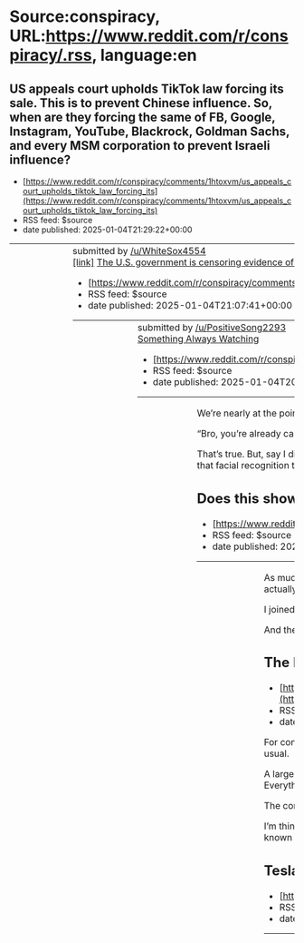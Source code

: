 # Source:conspiracy, URL:https://www.reddit.com/r/conspiracy/.rss, language:en

## US appeals court upholds TikTok law forcing its sale. This is to prevent Chinese influence. So, when are they forcing the same of FB, Google, Instagram, YouTube, Blackrock, Goldman Sachs, and every MSM corporation to prevent Israeli influence?
 - [https://www.reddit.com/r/conspiracy/comments/1htoxvm/us_appeals_court_upholds_tiktok_law_forcing_its](https://www.reddit.com/r/conspiracy/comments/1htoxvm/us_appeals_court_upholds_tiktok_law_forcing_its)
 - RSS feed: $source
 - date published: 2025-01-04T21:29:22+00:00

<table> <tr><td> <a href="https://www.reddit.com/r/conspiracy/comments/1htoxvm/us_appeals_court_upholds_tiktok_law_forcing_its/"> <img src="https://preview.redd.it/8gnyguv1p1be1.jpeg?width=640&amp;crop=smart&amp;auto=webp&amp;s=488b740008220b3a5ce391d53407392bd07a9891" alt="US appeals court upholds TikTok law forcing its sale. This is to prevent Chinese influence. So, when are they forcing the same of FB, Google, Instagram, YouTube, Blackrock, Goldman Sachs, and every MSM corporation to prevent Israeli influence?" title="US appeals court upholds TikTok law forcing its sale. This is to prevent Chinese influence. So, when are they forcing the same of FB, Google, Instagram, YouTube, Blackrock, Goldman Sachs, and every MSM corporation to prevent Israeli influence?" /> </a> </td><td> &#32; submitted by &#32; <a href="https://www.reddit.com/user/WhiteSox4554"> /u/WhiteSox4554 </a> <br/> <span><a href="https://i.redd.it/8gnyguv1p1be1.jpeg">[link]</a></span> &#32; <span><a href="https://www.

## The U.S. government is censoring evidence of UFO activity in "critical locations." A witness had their social media accounts deactivated and was visited by the FBI. A YouTuber who reported the incident had the "Striker" on their channel.
 - [https://www.reddit.com/r/conspiracy/comments/1htog3a/the_us_government_is_censoring_evidence_of_ufo](https://www.reddit.com/r/conspiracy/comments/1htog3a/the_us_government_is_censoring_evidence_of_ufo)
 - RSS feed: $source
 - date published: 2025-01-04T21:07:41+00:00

<table> <tr><td> <a href="https://www.reddit.com/r/conspiracy/comments/1htog3a/the_us_government_is_censoring_evidence_of_ufo/"> <img src="https://external-preview.redd.it/Zs8n2yyZYh2dmRKikQAv9271zzYZMyVxqNYHAOSk7Vo.jpg?width=640&amp;crop=smart&amp;auto=webp&amp;s=24f2f4d13f376e089c210c1bafcce21ad284d797" alt="The U.S. government is censoring evidence of UFO activity in &quot;critical locations.&quot; A witness had their social media accounts deactivated and was visited by the FBI. A YouTuber who reported the incident had the &quot;Striker&quot; on their channel. " title="The U.S. government is censoring evidence of UFO activity in &quot;critical locations.&quot; A witness had their social media accounts deactivated and was visited by the FBI. A YouTuber who reported the incident had the &quot;Striker&quot; on their channel. " /> </a> </td><td> &#32; submitted by &#32; <a href="https://www.reddit.com/user/PositiveSong2293"> /u/PositiveSong2293 </a> <br/> <span><a href="https://ovniol

## Something Always Watching
 - [https://www.reddit.com/r/conspiracy/comments/1htnvng/something_always_watching](https://www.reddit.com/r/conspiracy/comments/1htnvng/something_always_watching)
 - RSS feed: $source
 - date published: 2025-01-04T20:42:42+00:00

<table> <tr><td> <a href="https://www.reddit.com/r/conspiracy/comments/1htnvng/something_always_watching/"> <img src="https://external-preview.redd.it/slHkImi6rcBc5xTmqRl6-RsgV4YXd-0ZBmKazuvGrms.jpg?width=320&amp;crop=smart&amp;auto=webp&amp;s=f38aa8b87fbeaa6066316b8afa9ff83718bdce0b" alt="Something Always Watching" title="Something Always Watching" /> </a> </td><td> <!-- SC_OFF --><div class="md"><p>We’re nearly at the point where we won’t be able to move freely within any modern city without being absolutely tracked. It&#39;s dreadful.</p> <p>“Bro, you’re already carrying your tracking device in your pocket. It’s always watching.”</p> <p>That’s true. But, say I ditch my phone for a private stroll. Did you know that your gait is as unique to you as your fingerprint? You would think that you can just avoid places infested with cameras. But, even leaving aside the fact that facial recognition technology has reached human levels of accuracy and that there are Ring/Nest cameras absolute

## Does this show that we are not doing enough "homework" ?
 - [https://www.reddit.com/r/conspiracy/comments/1htnk1q/does_this_show_that_we_are_not_doing_enough](https://www.reddit.com/r/conspiracy/comments/1htnk1q/does_this_show_that_we_are_not_doing_enough)
 - RSS feed: $source
 - date published: 2025-01-04T20:28:23+00:00

<table> <tr><td> <a href="https://www.reddit.com/r/conspiracy/comments/1htnk1q/does_this_show_that_we_are_not_doing_enough/"> <img src="https://preview.redd.it/082vvea7e1be1.jpeg?width=640&amp;crop=smart&amp;auto=webp&amp;s=b0d6441cd2192ebc38e34867c4a8485b98aca9b3" alt="Does this show that we are not doing enough &quot;homework&quot; ?" title="Does this show that we are not doing enough &quot;homework&quot; ?" /> </a> </td><td> <!-- SC_OFF --><div class="md"><p>As much as many people will feel disappointed that Billy Carson is perhaps not the person they believed him to be, I believe that this whole situation underlines a flaw in our collective research, and that flaw is actually fact checking what we believe to be true.</p> <p>I joined conspiracy theories many years ago as a die-hard David Icke fan boy, believing every word Icke said while I followed in his footsteps of research.</p> <p>And the more I researched, the more I realised that what is presented in many popular conspiracy 

## The homeless are going crazy - and I think the streetlights are to blame
 - [https://www.reddit.com/r/conspiracy/comments/1htn3sx/the_homeless_are_going_crazy_and_i_think_the](https://www.reddit.com/r/conspiracy/comments/1htn3sx/the_homeless_are_going_crazy_and_i_think_the)
 - RSS feed: $source
 - date published: 2025-01-04T20:08:36+00:00

<!-- SC_OFF --><div class="md"><p>For context, I live in Los Angeles, which is the epicenter of the homeless problem in America. There have always been tons of homeless here, but over the past few years they seem a lot more aggressive than usual. </p> <p>A large portion of them seem almost feral - closer to animals than people. They’re muttering to themselves in the streets as if they are speaking tongues. They can’t speak, listen, or understand English. Everything seems to trigger them into aggression or hostility.</p> <p>The common belief is that is a combo of drugs and mental illness, specifically the “new” meth. But meth isn’t just limited to the homeless, but only the homeless seem to be going “feral”.</p> <p>I’m thinking it has to do with the new LED lights that cities have been installing. The replacement of the old incandescents with LEDs correlates with the increased violence in the homeless population. It’s well known that lighting can have an effect on mood and behavior, s

## Tesla Bomber Killed for Exposing Drones?
 - [https://www.reddit.com/r/conspiracy/comments/1htl2lw/tesla_bomber_killed_for_exposing_drones](https://www.reddit.com/r/conspiracy/comments/1htl2lw/tesla_bomber_killed_for_exposing_drones)
 - RSS feed: $source
 - date published: 2025-01-04T18:40:28+00:00

<table> <tr><td> <a href="https://www.reddit.com/r/conspiracy/comments/1htl2lw/tesla_bomber_killed_for_exposing_drones/"> <img src="https://external-preview.redd.it/PiMO_RqRgQ5dhV9jDmMdq_fFo6Q-gN2cbqgTYymaVeU.jpg?width=320&amp;crop=smart&amp;auto=webp&amp;s=edbd3e80d7b40b171b20e43ea7353f66abc503f4" alt="Tesla Bomber Killed for Exposing Drones?" title="Tesla Bomber Killed for Exposing Drones?" /> </a> </td><td> <!-- SC_OFF --><div class="md"><p>An eerie email leaked by the alleged bomber details a darker background to the attack. The Green Beret alleged hidden war crimes, clandestine technology, and the sinister origins of the drones currently hovering over the East Coast. What do y’all think, did the government go after him or was he merely a veteran struggling with severe PTSD?</p> </div><!-- SC_ON --> &#32; submitted by &#32; <a href="https://www.reddit.com/user/Strange_Depth_3247"> /u/Strange_Depth_3247 </a> <br/> <span><a href="https://open.substack.com/pub/maxwindom/p/tesla-bomb

## This is crazy
 - [https://www.reddit.com/r/conspiracy/comments/1htk9la/this_is_crazy](https://www.reddit.com/r/conspiracy/comments/1htk9la/this_is_crazy)
 - RSS feed: $source
 - date published: 2025-01-04T18:05:33+00:00

<table> <tr><td> <a href="https://www.reddit.com/r/conspiracy/comments/1htk9la/this_is_crazy/"> <img src="https://preview.redd.it/1dv0k22qo0be1.jpeg?width=640&amp;crop=smart&amp;auto=webp&amp;s=8d4bd5eec3a37e3bd7f985e57ede97e950cde0d4" alt="This is crazy" title="This is crazy" /> </a> </td><td> &#32; submitted by &#32; <a href="https://www.reddit.com/user/Outrageous_Sector544"> /u/Outrageous_Sector544 </a> <br/> <span><a href="https://i.redd.it/1dv0k22qo0be1.jpeg">[link]</a></span> &#32; <span><a href="https://www.reddit.com/r/conspiracy/comments/1htk9la/this_is_crazy/">[comments]</a></span> </td></tr></table>

## Simpsons Writer Mike Reiss Telling On Himself
 - [https://www.reddit.com/r/conspiracy/comments/1htjt8p/simpsons_writer_mike_reiss_telling_on_himself](https://www.reddit.com/r/conspiracy/comments/1htjt8p/simpsons_writer_mike_reiss_telling_on_himself)
 - RSS feed: $source
 - date published: 2025-01-04T17:45:54+00:00

<table> <tr><td> <a href="https://www.reddit.com/r/conspiracy/comments/1htjt8p/simpsons_writer_mike_reiss_telling_on_himself/"> <img src="https://preview.redd.it/694ceip7l0be1.jpeg?width=640&amp;crop=smart&amp;auto=webp&amp;s=691b87e87aa480f9dd1e95b90a2049c63e59b53b" alt="Simpsons Writer Mike Reiss Telling On Himself " title="Simpsons Writer Mike Reiss Telling On Himself " /> </a> </td><td> <!-- SC_OFF --><div class="md"><p>From the book &quot;Springfield Confidential.&quot;</p> </div><!-- SC_ON --> &#32; submitted by &#32; <a href="https://www.reddit.com/user/TheReasonsImBroke"> /u/TheReasonsImBroke </a> <br/> <span><a href="https://i.redd.it/694ceip7l0be1.jpeg">[link]</a></span> &#32; <span><a href="https://www.reddit.com/r/conspiracy/comments/1htjt8p/simpsons_writer_mike_reiss_telling_on_himself/">[comments]</a></span> </td></tr></table>

## Reddit is removing the Cybertruck Bombers manifesto 🤔
 - [https://www.reddit.com/r/conspiracy/comments/1htjc6j/reddit_is_removing_the_cybertruck_bombers](https://www.reddit.com/r/conspiracy/comments/1htjc6j/reddit_is_removing_the_cybertruck_bombers)
 - RSS feed: $source
 - date published: 2025-01-04T17:24:46+00:00

<table> <tr><td> <a href="https://www.reddit.com/r/conspiracy/comments/1htjc6j/reddit_is_removing_the_cybertruck_bombers/"> <img src="https://preview.redd.it/3ib6qr1gh0be1.jpeg?width=640&amp;crop=smart&amp;auto=webp&amp;s=95b5a9751f7f78f35422c20f9c5c88128a901e9e" alt="Reddit is removing the Cybertruck Bombers manifesto 🤔" title="Reddit is removing the Cybertruck Bombers manifesto 🤔" /> </a> </td><td> &#32; submitted by &#32; <a href="https://www.reddit.com/user/PowBambi"> /u/PowBambi </a> <br/> <span><a href="https://i.redd.it/3ib6qr1gh0be1.jpeg">[link]</a></span> &#32; <span><a href="https://www.reddit.com/r/conspiracy/comments/1htjc6j/reddit_is_removing_the_cybertruck_bombers/">[comments]</a></span> </td></tr></table>

## Why do so many people get frothy about George Soros but don’t give a fig that Trump appointed his lieutenant as Treasury Secretary.
 - [https://www.reddit.com/r/conspiracy/comments/1htip4z/why_do_so_many_people_get_frothy_about_george](https://www.reddit.com/r/conspiracy/comments/1htip4z/why_do_so_many_people_get_frothy_about_george)
 - RSS feed: $source
 - date published: 2025-01-04T16:57:12+00:00

<!-- SC_OFF --><div class="md"><p>Basically title. It seems disingenuous. For years I&#39;ve had family members, mostly on Facebook, post screeds about Soros. Browse this sub and it seems like daily there is is Soros post. Yet Trumps pick for Trwsury Secretary is a Soros lieutenant. This isn&#39;t crazy talk, the guy ran Soros&#39;s London desk for over a decade and was part of the team that crashed the pound. </p> <p>In the late 2010s he left the Soros firm and started a hedge fund, which was floated with a 2 billion investment from Soros himself. And he lives in London, not the US. </p> <p>Yet this sub goes crazy about Biden giving a worthless medal to Soros but shrugs that one of his top guys is going to be Trumps master of coin. </p> <p>It&#39;s almost as if people don&#39;t care as long as their side is the one doing it. </p> </div><!-- SC_ON --> &#32; submitted by &#32; <a href="https://www.reddit.com/user/999forever"> /u/999forever </a> <br/> <span><a href="https://www.reddit.

## Conspiracies we're not supposed to talk about...
 - [https://www.reddit.com/r/conspiracy/comments/1htgtvi/conspiracies_were_not_supposed_to_talk_about](https://www.reddit.com/r/conspiracy/comments/1htgtvi/conspiracies_were_not_supposed_to_talk_about)
 - RSS feed: $source
 - date published: 2025-01-04T15:33:22+00:00

<!-- SC_OFF --><div class="md"><p>UFOs are top secret code word clearance black projects we&#39;ve been funding since World War II.</p> <p>Scientific research has been suppressed thanks to National Security and corporate secrecy.</p> <p>Environmental damage on a global scale is part of a plan to control food production.</p> <p>Four decades of trickle down economic failure has killed the American dream.</p> <p>The Cocaine Import Agency and Federal Blackmail Institute exist.</p> <p>Operation Mockingbird controls the vast majority of media outlets.</p> <p>The war on drugs was about controlling the supply not stopping it.</p> <p>RIP Gary Webb.</p> <p>Iraq and Afghanistan weren&#39;t involved in 9-11. </p> <p>Tower 7 wasn&#39;t hit by a plane.</p> <p>The borders remained unsecured after a major terrorist attack.</p> <p>The Pentagon has failed one audit after another yet still gets 1/3 of our tax dollars.</p> <p>RIP Michael Hastings.</p> <p>Students loans indebted entire generations while 

## Respectfully the “Nothing Ever Happens” Group Has Completely Lost The Plot
 - [https://www.reddit.com/r/conspiracy/comments/1htfv8q/respectfully_the_nothing_ever_happens_group_has](https://www.reddit.com/r/conspiracy/comments/1htfv8q/respectfully_the_nothing_ever_happens_group_has)
 - RSS feed: $source
 - date published: 2025-01-04T14:47:37+00:00

<!-- SC_OFF --><div class="md"><p>You’re completely losing the plot. Yes, everything is a psychological operation to demoralize and push fear and doom on the population.</p> <p>But that’s because we are frogs being slowly boiled into having all of our rights and property stripped from us.</p> <p>If you are the “nothing ever happens” guy, please tell me how you expect our shifting magnetic poles, shifting growing cycles, increase in natural disasters and conflicts are going to affect our food supply. If you haven’t been paying attention we have record crop loss and flooding this year…</p> <p>Not only has shit always happened during our history, but shit is literally happening right now, just be thankful you’re in a high GDP nation or live in a safe place where you can not feel the effects of anything going on. </p> <p>Shit has happened so much in our history that literally the controllers seem to have erased and added thousands of years to our history because of famines, wars and cata

## Small world, the Trump assassin was in a Blackrock commercial and now the Tesla truck guy was in a History channel TV show. Hmmm…
 - [https://www.reddit.com/r/conspiracy/comments/1htfb3i/small_world_the_trump_assassin_was_in_a_blackrock](https://www.reddit.com/r/conspiracy/comments/1htfb3i/small_world_the_trump_assassin_was_in_a_blackrock)
 - RSS feed: $source
 - date published: 2025-01-04T14:19:13+00:00

<!-- SC_OFF --><div class="md"><p>Seems like a lot of collusion between Hollywood and the CIA still. </p> </div><!-- SC_ON --> &#32; submitted by &#32; <a href="https://www.reddit.com/user/CaptFL1"> /u/CaptFL1 </a> <br/> <span><a href="https://www.reddit.com/r/conspiracy/comments/1htfb3i/small_world_the_trump_assassin_was_in_a_blackrock/">[link]</a></span> &#32; <span><a href="https://www.reddit.com/r/conspiracy/comments/1htfb3i/small_world_the_trump_assassin_was_in_a_blackrock/">[comments]</a></span>

## Matthew Livelsberger tattoo, AI?
 - [https://www.reddit.com/r/conspiracy/comments/1htf7gg/matthew_livelsberger_tattoo_ai](https://www.reddit.com/r/conspiracy/comments/1htf7gg/matthew_livelsberger_tattoo_ai)
 - RSS feed: $source
 - date published: 2025-01-04T14:13:51+00:00

<table> <tr><td> <a href="https://www.reddit.com/r/conspiracy/comments/1htf7gg/matthew_livelsberger_tattoo_ai/"> <img src="https://a.thumbs.redditmedia.com/maBNZBVJ0ORnDPTSj_OasNjYOggYODDi8DycJS2NMW4.jpg" alt="Matthew Livelsberger tattoo, AI?" title="Matthew Livelsberger tattoo, AI?" /> </a> </td><td> <!-- SC_OFF --><div class="md"><p>Something seems off with his apparent tattoo of the biohazard symbol that was used to ID him while his body was “burned beyond recognition”</p> <p><a href="https://www.the-sun.com/news/13211302/matthew-livelsberger-tesla-cybertruck-bomber-las-vegas-tattoos/">https://www.the-sun.com/news/13211302/matthew-livelsberger-tesla-cybertruck-bomber-las-vegas-tattoos/</a></p> <p>Ran the image through AI image detector and got 63% likely generated by AI. And if you simply adjust the exposure on the picture, the tattoo doesn’t adjust with the rest of the picture.</p> <p>Maybe someone with more knowledge in the area can weigh in</p> </div><!-- SC_ON --> &#32; submit

## A Mole Infiltrated the Highest Ranks of American Militias. This Is What He Found.
 - [https://www.reddit.com/r/conspiracy/comments/1htf2f2/a_mole_infiltrated_the_highest_ranks_of_american](https://www.reddit.com/r/conspiracy/comments/1htf2f2/a_mole_infiltrated_the_highest_ranks_of_american)
 - RSS feed: $source
 - date published: 2025-01-04T14:06:35+00:00

<table> <tr><td> <a href="https://www.reddit.com/r/conspiracy/comments/1htf2f2/a_mole_infiltrated_the_highest_ranks_of_american/"> <img src="https://external-preview.redd.it/JvT7v8Kp45DmCQrB-jQHrdcKVL2WJV4b-VErWtHWsro.jpg?width=640&amp;crop=smart&amp;auto=webp&amp;s=7bc9466fcf285a931e8d8b2a6a7a1b4002154d15" alt="A Mole Infiltrated the Highest Ranks of American Militias. This Is What He Found." title="A Mole Infiltrated the Highest Ranks of American Militias. This Is What He Found." /> </a> </td><td> &#32; submitted by &#32; <a href="https://www.reddit.com/user/aacool"> /u/aacool </a> <br/> <span><a href="https://www.propublica.org/article/ap3-oath-keepers-militia-mole">[link]</a></span> &#32; <span><a href="https://www.reddit.com/r/conspiracy/comments/1htf2f2/a_mole_infiltrated_the_highest_ranks_of_american/">[comments]</a></span> </td></tr></table>

## Turns out passports ARE flammable.
 - [https://www.reddit.com/r/conspiracy/comments/1htewuk/turns_out_passports_are_flammable](https://www.reddit.com/r/conspiracy/comments/1htewuk/turns_out_passports_are_flammable)
 - RSS feed: $source
 - date published: 2025-01-04T13:58:48+00:00

<table> <tr><td> <a href="https://www.reddit.com/r/conspiracy/comments/1htewuk/turns_out_passports_are_flammable/"> <img src="https://preview.redd.it/zcyvfc2pgzae1.jpeg?width=640&amp;crop=smart&amp;auto=webp&amp;s=18cf42e75e11a000b7e0497820f559e4cb7d38e1" alt="Turns out passports ARE flammable. " title="Turns out passports ARE flammable. " /> </a> </td><td> <!-- SC_OFF --><div class="md"><p>Vegas Truck Bomb suspect’s passport is more badly damaged than the passport from the terrorists on 9/11.</p> </div><!-- SC_ON --> &#32; submitted by &#32; <a href="https://www.reddit.com/user/ku1428"> /u/ku1428 </a> <br/> <span><a href="https://i.redd.it/zcyvfc2pgzae1.jpeg">[link]</a></span> &#32; <span><a href="https://www.reddit.com/r/conspiracy/comments/1htewuk/turns_out_passports_are_flammable/">[comments]</a></span> </td></tr></table>

## Jan 3 Dr. David E. Martin Calls For Total Destruction Of The World Health Organization (WHO) For Crimes Against Humanity & Bio-Terrorism
 - [https://www.reddit.com/r/conspiracy/comments/1htekc3/jan_3_dr_david_e_martin_calls_for_total](https://www.reddit.com/r/conspiracy/comments/1htekc3/jan_3_dr_david_e_martin_calls_for_total)
 - RSS feed: $source
 - date published: 2025-01-04T13:39:21+00:00

<table> <tr><td> <a href="https://www.reddit.com/r/conspiracy/comments/1htekc3/jan_3_dr_david_e_martin_calls_for_total/"> <img src="https://external-preview.redd.it/RgqFxsDic_V68AReXMBNNrqnxj2AMExa7Jf6Z5Xqaec.jpg?width=320&amp;crop=smart&amp;auto=webp&amp;s=1cbed016f913d5bed1465659ff102b83ef3e81f2" alt="Jan 3 Dr. David E. Martin Calls For Total Destruction Of The World Health Organization (WHO) For Crimes Against Humanity &amp; Bio-Terrorism" title="Jan 3 Dr. David E. Martin Calls For Total Destruction Of The World Health Organization (WHO) For Crimes Against Humanity &amp; Bio-Terrorism" /> </a> </td><td> &#32; submitted by &#32; <a href="https://www.reddit.com/user/XXXCincinnatusXXX"> /u/XXXCincinnatusXXX </a> <br/> <span><a href="https://x.com/i/status/1875082589754781961">[link]</a></span> &#32; <span><a href="https://www.reddit.com/r/conspiracy/comments/1htekc3/jan_3_dr_david_e_martin_calls_for_total/">[comments]</a></span> </td></tr></table>

## Dead Internet is no longer a theory.
 - [https://www.reddit.com/r/conspiracy/comments/1hte6u2/dead_internet_is_no_longer_a_theory](https://www.reddit.com/r/conspiracy/comments/1hte6u2/dead_internet_is_no_longer_a_theory)
 - RSS feed: $source
 - date published: 2025-01-04T13:17:46+00:00

<table> <tr><td> <a href="https://www.reddit.com/r/conspiracy/comments/1hte6u2/dead_internet_is_no_longer_a_theory/"> <img src="https://preview.redd.it/horyzyjd9zae1.jpeg?width=640&amp;crop=smart&amp;auto=webp&amp;s=856d611e4fbc677a960c3dee49b3403141588762" alt="Dead Internet is no longer a theory. " title="Dead Internet is no longer a theory. " /> </a> </td><td> &#32; submitted by &#32; <a href="https://www.reddit.com/user/Appropriate_Face9750"> /u/Appropriate_Face9750 </a> <br/> <span><a href="https://i.redd.it/horyzyjd9zae1.jpeg">[link]</a></span> &#32; <span><a href="https://www.reddit.com/r/conspiracy/comments/1hte6u2/dead_internet_is_no_longer_a_theory/">[comments]</a></span> </td></tr></table>

## If I hear “buckle up” one more time…
 - [https://www.reddit.com/r/conspiracy/comments/1htdvpg/if_i_hear_buckle_up_one_more_time](https://www.reddit.com/r/conspiracy/comments/1htdvpg/if_i_hear_buckle_up_one_more_time)
 - RSS feed: $source
 - date published: 2025-01-04T12:59:58+00:00

<!-- SC_OFF --><div class="md"><p>I get so tired of people saying this. As if we haven’t all been “buckled up” for the last 4-5 fucking years. STFU already. </p> </div><!-- SC_ON --> &#32; submitted by &#32; <a href="https://www.reddit.com/user/Forsaken-Expert9531"> /u/Forsaken-Expert9531 </a> <br/> <span><a href="https://www.reddit.com/r/conspiracy/comments/1htdvpg/if_i_hear_buckle_up_one_more_time/">[link]</a></span> &#32; <span><a href="https://www.reddit.com/r/conspiracy/comments/1htdvpg/if_i_hear_buckle_up_one_more_time/">[comments]</a></span>

## Hillary Clinton, George Soros and 17 others to be honored with Presidential Medal of Freedom at White House ceremony
 - [https://www.reddit.com/r/conspiracy/comments/1htcsbt/hillary_clinton_george_soros_and_17_others_to_be](https://www.reddit.com/r/conspiracy/comments/1htcsbt/hillary_clinton_george_soros_and_17_others_to_be)
 - RSS feed: $source
 - date published: 2025-01-04T11:47:42+00:00

<table> <tr><td> <a href="https://www.reddit.com/r/conspiracy/comments/1htcsbt/hillary_clinton_george_soros_and_17_others_to_be/"> <img src="https://external-preview.redd.it/22hxrhybb1cL_uD3uOoxXld1TMt4kBGs-TorQ8yStOM.jpg?width=640&amp;crop=smart&amp;auto=webp&amp;s=1b4d467ca31f4387bf4cf689c9ba6b96c852309c" alt="Hillary Clinton, George Soros and 17 others to be honored with Presidential Medal of Freedom at White House ceremony" title="Hillary Clinton, George Soros and 17 others to be honored with Presidential Medal of Freedom at White House ceremony" /> </a> </td><td> &#32; submitted by &#32; <a href="https://www.reddit.com/user/Admirable_Health_533"> /u/Admirable_Health_533 </a> <br/> <span><a href="https://www.nbcnews.com/politics/white-house/hillary-clinton-george-soros-receive-presidential-medal-freedom-rcna186204">[link]</a></span> &#32; <span><a href="https://www.reddit.com/r/conspiracy/comments/1htcsbt/hillary_clinton_george_soros_and_17_others_to_be/">[comments]</a></span> </

## Jews were builders of the false historical and social lies of the last two thousand years between Purim till the Safavids.
 - [https://www.reddit.com/r/conspiracy/comments/1htb9wk/jews_were_builders_of_the_false_historical_and](https://www.reddit.com/r/conspiracy/comments/1htb9wk/jews_were_builders_of_the_false_historical_and)
 - RSS feed: $source
 - date published: 2025-01-04T09:58:22+00:00

<table> <tr><td> <a href="https://www.reddit.com/r/conspiracy/comments/1htb9wk/jews_were_builders_of_the_false_historical_and/"> <img src="https://external-preview.redd.it/RHxG7maelqI_F4Qnnq6ev3MLrpS749Fn0GlqI1AcoJo.jpg?width=640&amp;crop=smart&amp;auto=webp&amp;s=baf57a25acba72507007973af2fa03dfa50eb32f" alt="Jews were builders of the false historical and social lies of the last two thousand years between Purim till the Safavids." title="Jews were builders of the false historical and social lies of the last two thousand years between Purim till the Safavids." /> </a> </td><td> <!-- SC_OFF --><div class="md"><p><a href="https://preview.redd.it/0p5xpludayae1.jpg?width=2560&amp;format=pjpg&amp;auto=webp&amp;s=feac5ac57d247101d9bd62aa491e4e02160d80c7">Book of Esther</a></p> <p><a href="https://en.wikipedia.org/wiki/Nasser_Pourpirar">Nasser Pourpirar</a> was in Iranian history researcher that claimed Purim was a historical event involving the genocide of indigenous Iranians, allegedly or

## something’s about to happen ….
 - [https://www.reddit.com/r/conspiracy/comments/1htb5l2/somethings_about_to_happen](https://www.reddit.com/r/conspiracy/comments/1htb5l2/somethings_about_to_happen)
 - RSS feed: $source
 - date published: 2025-01-04T09:49:38+00:00

<table> <tr><td> <a href="https://www.reddit.com/r/conspiracy/comments/1htb5l2/somethings_about_to_happen/"> <img src="https://preview.redd.it/z9n567o88yae1.jpeg?width=640&amp;crop=smart&amp;auto=webp&amp;s=2f680735137c8d68a7313128ee46aeea454103d2" alt="something’s about to happen …." title="something’s about to happen …." /> </a> </td><td> <!-- SC_OFF --><div class="md"><p>why is recently so many shit passing in a very very short period of time like in less than 5 days the Cybertruck bomber the New Orleans attack now this they’re trying to cover up something huge ….</p> </div><!-- SC_ON --> &#32; submitted by &#32; <a href="https://www.reddit.com/user/No_Glass_6575"> /u/No_Glass_6575 </a> <br/> <span><a href="https://i.redd.it/z9n567o88yae1.jpeg">[link]</a></span> &#32; <span><a href="https://www.reddit.com/r/conspiracy/comments/1htb5l2/somethings_about_to_happen/">[comments]</a></span> </td></tr></table>

## Trump is an Absolute Traitor to American Worker
 - [https://www.reddit.com/r/conspiracy/comments/1htawrv/trump_is_an_absolute_traitor_to_american_worker](https://www.reddit.com/r/conspiracy/comments/1htawrv/trump_is_an_absolute_traitor_to_american_worker)
 - RSS feed: $source
 - date published: 2025-01-04T09:31:07+00:00

<!-- SC_OFF --><div class="md"><p>Importing workers en masse on H1B visa is a direct attack on American workers. These bastards are doing this to drive down labor prices and put more money in their corporate donors pocketbooks. This is not America first. It&#39;s America last and corporations and the rich first. </p> <p>The greed of people like Elon know no end. To hell with these greedy bastards. </p> </div><!-- SC_ON --> &#32; submitted by &#32; <a href="https://www.reddit.com/user/FluffyLobster2385"> /u/FluffyLobster2385 </a> <br/> <span><a href="https://www.reddit.com/r/conspiracy/comments/1htawrv/trump_is_an_absolute_traitor_to_american_worker/">[link]</a></span> &#32; <span><a href="https://www.reddit.com/r/conspiracy/comments/1htawrv/trump_is_an_absolute_traitor_to_american_worker/">[comments]</a></span>

## so fight for Israel, lose a limb or all four, then VA refuses, you get addicted to opioid that you've indirectly helped to produce, then go to prison for 5 years. on top of that- it was dancing sivan kurzberg who started the false flag matrix, under the order of health ceo & jizzlaine sisters
 - [https://www.reddit.com/r/conspiracy/comments/1ht97g9/so_fight_for_israel_lose_a_limb_or_all_four_then](https://www.reddit.com/r/conspiracy/comments/1ht97g9/so_fight_for_israel_lose_a_limb_or_all_four_then)
 - RSS feed: $source
 - date published: 2025-01-04T07:25:24+00:00

<table> <tr><td> <a href="https://www.reddit.com/r/conspiracy/comments/1ht97g9/so_fight_for_israel_lose_a_limb_or_all_four_then/"> <img src="https://preview.redd.it/j3u2ub7iixae1.jpeg?width=640&amp;crop=smart&amp;auto=webp&amp;s=c985a16e41f1531653e4453377f9d6a0bcfc4a5b" alt="so fight for Israel, lose a limb or all four, then VA refuses, you get addicted to opioid that you've indirectly helped to produce, then go to prison for 5 years. on top of that- it was dancing sivan kurzberg who started the false flag matrix, under the order of health ceo &amp; jizzlaine sisters" title="so fight for Israel, lose a limb or all four, then VA refuses, you get addicted to opioid that you've indirectly helped to produce, then go to prison for 5 years. on top of that- it was dancing sivan kurzberg who started the false flag matrix, under the order of health ceo &amp; jizzlaine sisters" /> </a> </td><td> &#32; submitted by &#32; <a href="https://www.reddit.com/user/DefenderOfMontrocity"> /u/DefenderOfM

## Rug pull coming
 - [https://www.reddit.com/r/conspiracy/comments/1ht8r8a/rug_pull_coming](https://www.reddit.com/r/conspiracy/comments/1ht8r8a/rug_pull_coming)
 - RSS feed: $source
 - date published: 2025-01-04T06:54:30+00:00

<!-- SC_OFF --><div class="md"><p>Just a heads up to watch for this.</p> <p>They&#39;re going to laud crypto as the official position of the US gov&#39;t and then pour tons of US gov&#39;t (ie &quot;taxpayer&quot;) funds into it. Maybe even all the Social Security money and whatnot.</p> <p>And then.... Oh no!! Disaster!! The crypto they picked and/or created for this purpose collapses, now all the money is gone!! Like the Hawk Tuah Coin amplified a billionfold.</p> <p>Where did it go to? Nobody knows, they&#39;ll tell you.</p> <p>Just watch.</p> </div><!-- SC_ON --> &#32; submitted by &#32; <a href="https://www.reddit.com/user/Pandeism"> /u/Pandeism </a> <br/> <span><a href="https://www.reddit.com/r/conspiracy/comments/1ht8r8a/rug_pull_coming/">[link]</a></span> &#32; <span><a href="https://www.reddit.com/r/conspiracy/comments/1ht8r8a/rug_pull_coming/">[comments]</a></span>

## Due to Biden’s age and mental decline, he was unfit to run for president. But everyone is more than happy to keep him as president currently.
 - [https://www.reddit.com/r/conspiracy/comments/1ht8q7f/due_to_bidens_age_and_mental_decline_he_was_unfit](https://www.reddit.com/r/conspiracy/comments/1ht8q7f/due_to_bidens_age_and_mental_decline_he_was_unfit)
 - RSS feed: $source
 - date published: 2025-01-04T06:52:38+00:00

<!-- SC_OFF --><div class="md"><p>Mr. President Biden sends billions of taxpayer money to Israel so they can commit genocide, and to Ukraine so they can prolong a war with Russia. Both US funded operations result in mass loss of life and destruction of infrastructure. Mass populations of amputees, many children. Who approves this? Biden, the guy who is apparently “too old/senile” to run for president, but “perfect for the job right now”.</p> <p>Does anyone else think this is a massive fucking joke? Like everyone knows Biden doesn’t actually run the country and he is a puppet on strings, but how do Democrats justify this? If the Democratic Party all agreed he was unfit to run for president, the. How do they all justify that he’s fit to BE president right now? </p> <p>Since Biden has been deemed “unfit” to run for president, not only has he continued funding a genocide in Gaza and a mass money laundering operation in Ukraine, but he also pardoned the most amount of people of any presid

## Who is planting what now?
 - [https://www.reddit.com/r/conspiracy/comments/1ht8ago/who_is_planting_what_now](https://www.reddit.com/r/conspiracy/comments/1ht8ago/who_is_planting_what_now)
 - RSS feed: $source
 - date published: 2025-01-04T06:23:07+00:00

<table> <tr><td> <a href="https://www.reddit.com/r/conspiracy/comments/1ht8ago/who_is_planting_what_now/"> <img src="https://b.thumbs.redditmedia.com/CD9-zOiGU-7XoP-4u5oubtBrSeEeWK8CPgHD1JlnaWY.jpg" alt="Who is planting what now?" title="Who is planting what now?" /> </a> </td><td> <!-- SC_OFF --><div class="md"><p>Two manifestos that seem like they are written by different people.</p> <p>Which one is bs? Both? Is he alive? If so, who was in the car? </p> <p>If he’s dead? Did he unalive himself or was he murdered? And remotely delivered/detonated?</p> <p>What exactly are we being told with what we have here?</p> </div><!-- SC_ON --> &#32; submitted by &#32; <a href="https://www.reddit.com/user/UsedBug5668"> /u/UsedBug5668 </a> <br/> <span><a href="https://www.reddit.com/gallery/1ht8ago">[link]</a></span> &#32; <span><a href="https://www.reddit.com/r/conspiracy/comments/1ht8ago/who_is_planting_what_now/">[comments]</a></span> </td></tr></table>

## Petition to change back banner of sub to Bickles Honey Mustard.
 - [https://www.reddit.com/r/conspiracy/comments/1ht6bkp/petition_to_change_back_banner_of_sub_to_bickles](https://www.reddit.com/r/conspiracy/comments/1ht6bkp/petition_to_change_back_banner_of_sub_to_bickles)
 - RSS feed: $source
 - date published: 2025-01-04T04:26:06+00:00

<table> <tr><td> <a href="https://www.reddit.com/r/conspiracy/comments/1ht6bkp/petition_to_change_back_banner_of_sub_to_bickles/"> <img src="https://b.thumbs.redditmedia.com/o-JFecP18yXDXotlwqKY0cphwKBXrkcmbspKZAgC0cM.jpg" alt="Petition to change back banner of sub to Bickles Honey Mustard." title="Petition to change back banner of sub to Bickles Honey Mustard." /> </a> </td><td> <!-- SC_OFF --><div class="md"><p>The ultimate Conspiracy Theorist icon from Sausage Party🌭.</p> </div><!-- SC_ON --> &#32; submitted by &#32; <a href="https://www.reddit.com/user/ZealousidealChain316"> /u/ZealousidealChain316 </a> <br/> <span><a href="https://www.reddit.com/gallery/1ht6bkp">[link]</a></span> &#32; <span><a href="https://www.reddit.com/r/conspiracy/comments/1ht6bkp/petition_to_change_back_banner_of_sub_to_bickles/">[comments]</a></span> </td></tr></table>

## The Rh-Negative Bloodline and the Georgia Guidestones: A Global Conspiracy?
 - [https://www.reddit.com/r/conspiracy/comments/1ht5wbn/the_rhnegative_bloodline_and_the_georgia](https://www.reddit.com/r/conspiracy/comments/1ht5wbn/the_rhnegative_bloodline_and_the_georgia)
 - RSS feed: $source
 - date published: 2025-01-04T04:02:33+00:00

<table> <tr><td> <a href="https://www.reddit.com/r/conspiracy/comments/1ht5wbn/the_rhnegative_bloodline_and_the_georgia/"> <img src="https://b.thumbs.redditmedia.com/3ryN55EI0xTEu1C_Fs4NIvvYJqK8LDRmTzEUEUU165w.jpg" alt="The Rh-Negative Bloodline and the Georgia Guidestones: A Global Conspiracy? " title="The Rh-Negative Bloodline and the Georgia Guidestones: A Global Conspiracy? " /> </a> </td><td> <!-- SC_OFF --><div class="md"><p>The Georgia Guidestones have long been shrouded in mystery, with their cryptic message suggesting a population cap of 500 Million people. For many, this raises questions about who would survive such a drastic population reduction. One intriguing hypothesis which i think many of us know deep down connects this to the Rh-negative blood factor, a genetic anomaly found in roughly 6% of the global population. Could this rare bloodline be the key to understanding the elites’ plans for humanity?</p> <p>Rh-negative blood has been a source of fascination and mystery

## We live in a world ruled by Epstein's clients and the people who hold the blackmail over them. They do not deserve their power. I'm ready for that to all be exposed. Don't know if it will. But that is the measure of whether we are seeing real change or not.
 - [https://www.reddit.com/r/conspiracy/comments/1ht4q6b/we_live_in_a_world_ruled_by_epsteins_clients_and](https://www.reddit.com/r/conspiracy/comments/1ht4q6b/we_live_in_a_world_ruled_by_epsteins_clients_and)
 - RSS feed: $source
 - date published: 2025-01-04T03:00:03+00:00

<!-- SC_OFF --><div class="md"><p>Pretty much the title says it all.</p> <p>What&#39;s your guess on whether it will be exposed or not?</p> </div><!-- SC_ON --> &#32; submitted by &#32; <a href="https://www.reddit.com/user/pilgrimboy"> /u/pilgrimboy </a> <br/> <span><a href="https://www.reddit.com/r/conspiracy/comments/1ht4q6b/we_live_in_a_world_ruled_by_epsteins_clients_and/">[link]</a></span> &#32; <span><a href="https://www.reddit.com/r/conspiracy/comments/1ht4q6b/we_live_in_a_world_ruled_by_epsteins_clients_and/">[comments]</a></span>

## Hey guys I have a runny nose and sore throat, does anyone know of an experimental treatment that was rushed to market that I can take multiple times over the next 3-5 years? Bonus points if the manufacturer is immune from liability.
 - [https://www.reddit.com/r/conspiracy/comments/1ht3vok/hey_guys_i_have_a_runny_nose_and_sore_throat_does](https://www.reddit.com/r/conspiracy/comments/1ht3vok/hey_guys_i_have_a_runny_nose_and_sore_throat_does)
 - RSS feed: $source
 - date published: 2025-01-04T02:15:09+00:00

<!-- SC_OFF --><div class="md"><p>SS: just wondering </p> </div><!-- SC_ON --> &#32; submitted by &#32; <a href="https://www.reddit.com/user/ItchyElevator1111"> /u/ItchyElevator1111 </a> <br/> <span><a href="https://www.reddit.com/r/conspiracy/comments/1ht3vok/hey_guys_i_have_a_runny_nose_and_sore_throat_does/">[link]</a></span> &#32; <span><a href="https://www.reddit.com/r/conspiracy/comments/1ht3vok/hey_guys_i_have_a_runny_nose_and_sore_throat_does/">[comments]</a></span>

## I feel like this is all a huge joke. Cybertruck Matt Burg on reality show.
 - [https://www.reddit.com/r/conspiracy/comments/1ht1wet/i_feel_like_this_is_all_a_huge_joke_cybertruck](https://www.reddit.com/r/conspiracy/comments/1ht1wet/i_feel_like_this_is_all_a_huge_joke_cybertruck)
 - RSS feed: $source
 - date published: 2025-01-04T00:38:47+00:00

<table> <tr><td> <a href="https://www.reddit.com/r/conspiracy/comments/1ht1wet/i_feel_like_this_is_all_a_huge_joke_cybertruck/"> <img src="https://external-preview.redd.it/w8-hLKcXxu8ErRbQ17hGuN05aIzCPJh2Bp3AbjSWx_8.jpg?width=320&amp;crop=smart&amp;auto=webp&amp;s=06f77a6cd0fecb10ca98b1a86f841549fd24661f" alt="I feel like this is all a huge joke. Cybertruck Matt Burg on reality show. " title="I feel like this is all a huge joke. Cybertruck Matt Burg on reality show. " /> </a> </td><td> &#32; submitted by &#32; <a href="https://www.reddit.com/user/GoFyourself2x"> /u/GoFyourself2x </a> <br/> <span><a href="https://youtu.be/9n1wdfJouSg?feature=shared">[link]</a></span> &#32; <span><a href="https://www.reddit.com/r/conspiracy/comments/1ht1wet/i_feel_like_this_is_all_a_huge_joke_cybertruck/">[comments]</a></span> </td></tr></table>

## Does anyone else feel fatigued by all the lies and psyops?
 - [https://www.reddit.com/r/conspiracy/comments/1ht1q1h/does_anyone_else_feel_fatigued_by_all_the_lies](https://www.reddit.com/r/conspiracy/comments/1ht1q1h/does_anyone_else_feel_fatigued_by_all_the_lies)
 - RSS feed: $source
 - date published: 2025-01-04T00:30:34+00:00

<!-- SC_OFF --><div class="md"><p>It&#39;s like I simply do not give a fuck anymore. I know with almost 100% certainty that all major news topics are psyops. It&#39;s like an endless repeating nightmare which almost always goes the same way.</p> <p>Something happens. It&#39;s all over the news. Official story does not make sense. Conspiracy people are investigating, reading stuff and searching for inconsistencies, coincidences etc... After a while it simply fades off and then the next shit happens.</p> <p>That&#39;s it. Over and over again. Same shit with very little variation. Except with each consecutive psyop we are being robbed of wealth and freedom a little bit more and with each successful psyop we are a bit closer to total slavery.</p> <p>What is the point to investigate all this shit if we already know that it is a psyop? We just use up our energy and time instead of actually fighting TPTB and coming total enslavement... I do not care who drove into what, who shot or didn&#39

## We Return To The Scene of The Crime 5 Years Later
 - [https://www.reddit.com/r/conspiracy/comments/1ht1b46/we_return_to_the_scene_of_the_crime_5_years_later](https://www.reddit.com/r/conspiracy/comments/1ht1b46/we_return_to_the_scene_of_the_crime_5_years_later)
 - RSS feed: $source
 - date published: 2025-01-04T00:11:39+00:00

<table> <tr><td> <a href="https://www.reddit.com/r/conspiracy/comments/1ht1b46/we_return_to_the_scene_of_the_crime_5_years_later/"> <img src="https://preview.redd.it/v8o4t9k4dvae1.jpeg?width=640&amp;crop=smart&amp;auto=webp&amp;s=cb430be4c04fd95e8c11748132733f09a765286f" alt="We Return To The Scene of The Crime 5 Years Later" title="We Return To The Scene of The Crime 5 Years Later" /> </a> </td><td> <!-- SC_OFF --><div class="md"></div><!-- SC_ON --> &#32; submitted by &#32; <a href="https://www.reddit.com/user/BlueRibbon998"> /u/BlueRibbon998 </a> <br/> <span><a href="https://i.redd.it/v8o4t9k4dvae1.jpeg">[link]</a></span> &#32; <span><a href="https://www.reddit.com/r/conspiracy/comments/1ht1b46/we_return_to_the_scene_of_the_crime_5_years_later/">[comments]</a></span> </td></tr></table>

